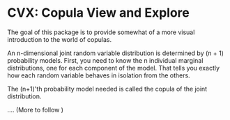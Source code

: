 # CVX: Copula View and Explore

The goal of this package is to provide somewhat of a more visual
introduction to the world of copulas.

An n-dimensional joint random variable distribution is
determined by (n + 1) probability models. First, you need
to know the n individual marginal distributions, one for each
component of the model. That tells you exactly how each 
random variable behaves in isolation from the others.

The (n+1)'th probability model needed is called the copula 
of the joint distribution. 

.... (More to follow )

